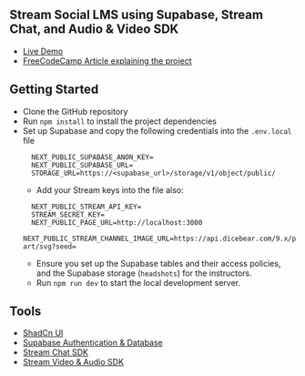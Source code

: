 ## Stream Social LMS using Supabase, Stream Chat, and Audio & Video SDK 

- [Live Demo]()
- [FreeCodeCamp Article explaining the project]()

## Getting Started
- Clone the GitHub repository
- Run `npm install` to install the project dependencies
- Set up Supabase and copy the following credentials into the `.env.local` file
  ```env
    NEXT_PUBLIC_SUPABASE_ANON_KEY=
    NEXT_PUBLIC_SUPABASE_URL=
    STORAGE_URL=https://<supabase_url>/storage/v1/object/public/
  ```
  - Add your Stream keys into the file also:
  ```env
    NEXT_PUBLIC_STREAM_API_KEY=
    STREAM_SECRET_KEY=
    NEXT_PUBLIC_PAGE_URL=http://localhost:3000
    NEXT_PUBLIC_STREAM_CHANNEL_IMAGE_URL=https://api.dicebear.com/9.x/pixel-art/svg?seed=
  ```
  - Ensure you set up the Supabase tables and their access policies, and the Supabase storage (`headshots`) for the instructors.
  - Run `npm run dev` to start the local development server.

## Tools
- [ShadCn UI](https://ui.shadcn.com/docs/installation)
- [Supabase Authentication & Database](https://supabase.com/docs/guides/auth/server-side/nextjs)
- [Stream Chat SDK](https://getstream.io/chat/docs/sdk/react/)
- [Stream Video & Audio SDK](https://getstream.io/video/docs/react/)

